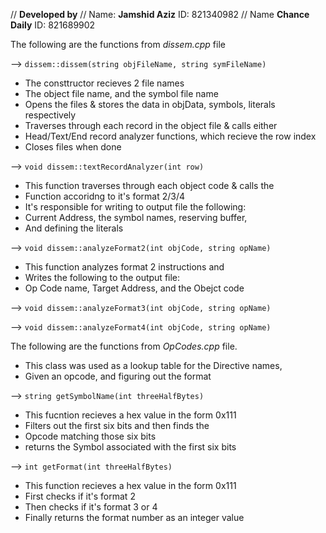 // **Developed by** 
// Name: **Jamshid Aziz**   ID:  821340982 
// Name **Chance Daily**    ID:  821689902


The following are the functions from _dissem.cpp_ file

--> `dissem::dissem(string objFileName, string symFileName)`
  * The consttructor recieves 2 file names
  * The object file name, and the symbol file name
  * Opens the files & stores the data in objData, symbols, literals respectively
  * Traverses through each record in the object file & calls either 
  * Head/Text/End record analyzer functions, which recieve the row index
  * Closes files when done

--> `void dissem::textRecordAnalyzer(int row)`
  * This function traverses through each object code & calls the 
  * Function accoridng to it's format 2/3/4
  * It's responsible for writing to output file the following:
  * Current Address, the symbol names, reserving buffer, 
  * And defining the literals 


--> `void dissem::analyzeFormat2(int objCode, string opName)`
  * This function analyzes format 2 instructions and
  * Writes the following to the output file:
  * Op Code name, Target Address, and the Obejct code 

--> `void dissem::analyzeFormat3(int objCode, string opName)`

--> `void dissem::analyzeFormat4(int objCode, string opName)`




The following are the functions from _OpCodes.cpp_ file.
  * This class was used as a lookup table for the Directive names,
  * Given an opcode, and figuring out the format

--> `string getSymbolName(int threeHalfBytes)`
  * This fucntion recieves a hex value in the form 0x111
  * Filters out the first six bits and then finds the 
  * Opcode matching those six bits 
  * returns the Symbol associated with the first six bits 

--> `int getFormat(int threeHalfBytes)`
  * This function recieves a hex value in the form 0x111
  * First checks if it's format 2
  * Then checks if it's format 3 or 4
  * Finally returns the format number as an integer value

